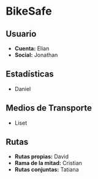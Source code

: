 # BikeSafe

## Usuario

- **Cuenta:** Elian
- **Social:** Jonathan

## Estadísticas

- Daniel

## Medios de Transporte

- Liset

## Rutas

- **Rutas propias:** David
- **Rama de la mitad:** Cristian
- **Rutas conjuntas:** Tatiana
